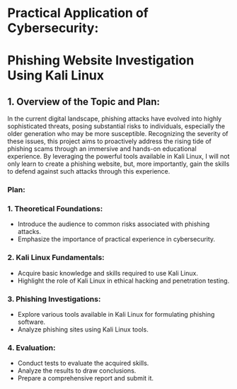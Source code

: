 # Practical Application of Cybersecurity:
# Phishing Website Investigation Using Kali Linux

## 1. Overview of the Topic and Plan:

   In the current digital landscape, phishing attacks have evolved into highly sophisticated threats, posing substantial risks to individuals, especially the older generation who may be more susceptible. Recognizing the severity of these issues, this project aims to proactively address the rising tide of phishing scams through an immersive and hands-on educational experience. By leveraging the powerful tools available in Kali Linux, I will not only learn to create a phishing website, but, more importantly, gain the skills to defend against such attacks through this experience.

### **Plan:**

### **1. Theoretical Foundations:**
   - Introduce the audience to common risks associated with phishing attacks.
   - Emphasize the importance of practical experience in cybersecurity.

### **2. Kali Linux Fundamentals:**
   - Acquire basic knowledge and skills required to use Kali Linux.
   - Highlight the role of Kali Linux in ethical hacking and penetration testing.

### **3. Phishing Investigations:**
   - Explore various tools available in Kali Linux for formulating phishing software.
   - Analyze phishing sites using Kali Linux tools.

### **4. Evaluation:**
   - Conduct tests to evaluate the acquired skills.
   - Analyze the results to draw conclusions.
   - Prepare a comprehensive report and submit it.
